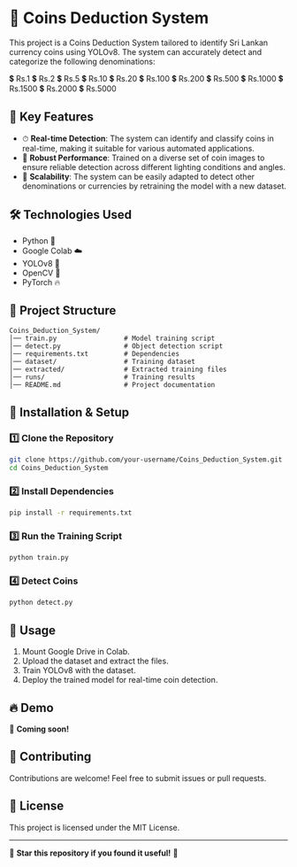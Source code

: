 # 🎯 Coins Deduction System

This project is a Coins Deduction System tailored to identify Sri Lankan currency coins using YOLOv8. The system can accurately detect and categorize the following denominations:

💲 Rs.1 💲 Rs.2 💲 Rs.5 💲 Rs.10 💲 Rs.20 💲 Rs.100 💲 Rs.200 💲 Rs.500 💲 Rs.1000 💲 Rs.1500 💲 Rs.2000 💲 Rs.5000

## 📌 Key Features
- ⏱ **Real-time Detection**: The system can identify and classify coins in real-time, making it suitable for various automated applications.
- 💪 **Robust Performance**: Trained on a diverse set of coin images to ensure reliable detection across different lighting conditions and angles.
- 🔄 **Scalability**: The system can be easily adapted to detect other denominations or currencies by retraining the model with a new dataset.

## 🛠️ Technologies Used
- Python 🐍
- Google Colab ☁️
- YOLOv8 🎯
- OpenCV 🎥
- PyTorch 🔥

## 📂 Project Structure
```
Coins_Deduction_System/
│── train.py                 # Model training script
│── detect.py                # Object detection script
│── requirements.txt         # Dependencies
│── dataset/                 # Training dataset
│── extracted/               # Extracted training files
│── runs/                    # Training results
│── README.md                # Project documentation
```

## 🚀 Installation & Setup
### 1️⃣ Clone the Repository
```bash
git clone https://github.com/your-username/Coins_Deduction_System.git
cd Coins_Deduction_System
```

### 2️⃣ Install Dependencies
```bash
pip install -r requirements.txt
```

### 3️⃣ Run the Training Script
```bash
python train.py
```

### 4️⃣ Detect Coins
```bash
python detect.py
```

## 🎯 Usage
1. Mount Google Drive in Colab.
2. Upload the dataset and extract the files.
3. Train YOLOv8 with the dataset.
4. Deploy the trained model for real-time coin detection.

## 🔥 Demo
🚀 **Coming soon!**

## 🤝 Contributing
Contributions are welcome! Feel free to submit issues or pull requests.

## 📜 License
This project is licensed under the MIT License.

---
🌟 **Star this repository if you found it useful!** 🌟


